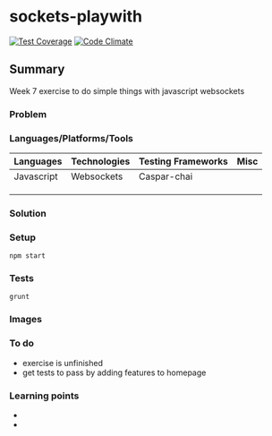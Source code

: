 # sockets-playwith

[![Test Coverage](https://codeclimate.com/github/chandley/sockets-playwith/badges/coverage.svg)](https://codeclimate.com/github/chandley/sockets-playwith)
[![Code Climate](https://codeclimate.com/github/chandley/sockets-playwith/badges/gpa.svg)](https://codeclimate.com/github/chandley/sockets-playwith)

## Summary

Week 7 exercise to do simple things with javascript websockets

### Problem

### Languages/Platforms/Tools

| Languages | Technologies  | Testing Frameworks| Misc
| :-------------------------------------------- |:--------------|:-----------|:----|
| Javascript     |  Websockets            | Caspar-chai             |               |
|           |               |                   |               |
|           |               |                   |  
|           |               |

### Solution



### Setup
```
npm start
```
### Tests
```
grunt
```
### Images

### To do

* exercise is unfinished
* get tests to pass by adding features to homepage


### Learning points

*
*